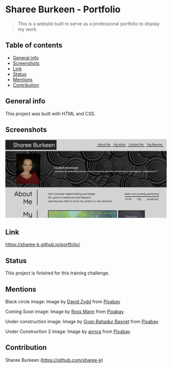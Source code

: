 # Sharee Burkeen - Portfolio
> This is a website built to serve as a professional portfolio to display my work.

## Table of contents
* [General info](#general-info)
* [Screenshots](#screenshots)
* [Link](#link)
* [Status](#status)
* [Mentions](#mentions)
* [Contribution](#contribution)

## General info
This project was built with HTML and CSS.

## Screenshots
![Website Screenshot 1](./assets/images/website-image-1.png)

## Link
https://sharee-k.github.io/portfolio/

## Status
This project is finished for this training challenge.

## Mentions
Black circle image:
Image by <a href="https://pixabay.com/users/DavidZydd-985081/?utm_source=link-attribution&amp;utm_medium=referral&amp;utm_campaign=image&amp;utm_content=2696910">David Zydd</a> from <a href="https://pixabay.com/?utm_source=link-attribution&amp;utm_medium=referral&amp;utm_campaign=image&amp;utm_content=2696910">Pixabay</a>

Coming Soon image:
Image by <a href="https://pixabay.com/users/RossMannYYC-5748266/?utm_source=link-attribution&amp;utm_medium=referral&amp;utm_campaign=image&amp;utm_content=2550190">Ross Mann</a> from <a href="https://pixabay.com/?utm_source=link-attribution&amp;utm_medium=referral&amp;utm_campaign=image&amp;utm_content=2550190">Pixabay</a>

Under construction image:
Image by <a href="https://pixabay.com/users/gyanbasnet-4192580/?utm_source=link-attribution&amp;utm_medium=referral&amp;utm_campaign=image&amp;utm_content=4011849">Gyan Bahadur Basnet</a> from <a href="https://pixabay.com/?utm_source=link-attribution&amp;utm_medium=referral&amp;utm_campaign=image&amp;utm_content=4011849">Pixabay</a>

Under Construction 2 image:
Image by <a href="https://pixabay.com/users/annca-1564471/?utm_source=link-attribution&amp;utm_medium=referral&amp;utm_campaign=image&amp;utm_content=3279650">annca</a> from <a href="https://pixabay.com/?utm_source=link-attribution&amp;utm_medium=referral&amp;utm_campaign=image&amp;utm_content=3279650">Pixabay</a>

## Contribution
Sharee Burkeen (https://github.com/sharee-k)